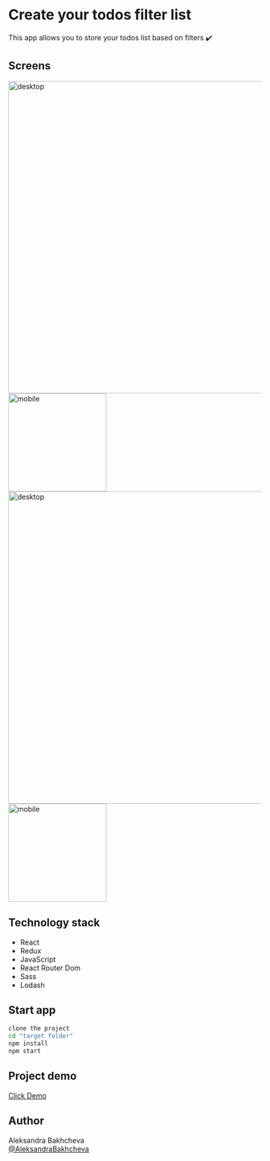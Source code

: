 # Create your todos filter list 

This app allows you to store your todos list based on filters ✔️

## Screens

<img width="621" alt="desktop" src="https://github.com/AleksandraBakhcheva/filter-todo_react-redux/assets/76097160/70789478-8702-43de-9b66-67f852b1d0f6">
<img width="195" alt="mobile" src="https://github.com/AleksandraBakhcheva/filter-todo_react-redux/assets/76097160/783da4ec-e2b2-4809-a8ae-691470a26855">
<img width="621" alt="desktop" src="https://github.com/AleksandraBakhcheva/filter-todo_react-redux/assets/76097160/e22fb5b0-7180-4b52-9309-af54ff5ba151">
<img width="195" alt="mobile" src="https://github.com/AleksandraBakhcheva/filter-todo_react-redux/assets/76097160/34051016-9e33-49ed-950e-9c53c1f0028c">

## Technology stack

- React
- Redux
- JavaScript
- React Router Dom
- Sass
- Lodash
  
## Start app

```bash
clone the project
cd "target folder"
npm install
npm start
```

## Project demo

<a target="_blank" href="https://aleksandrabakhcheva.github.io/filter-todo_react-redux/">Click Demo</a>

## Author

Aleksandra Bakhcheva<br>
[@AleksandraBakhcheva](https://github.com/AleksandraBakhcheva)

